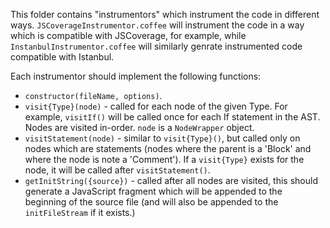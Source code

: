 This folder contains "instrumentors" which instrument the code in different ways.
`JSCoverageInstrumentor.coffee` will instrument the code in a way which is compatible with
JSCoverage, for example, while `InstanbulInstrumentor.coffee` will similarly genrate
instrumented code compatible with Istanbul.

Each instrumentor should implement the following functions:

* `constructor(fileName, options)`.
* `visit{Type}(node)` - called for each node of the given Type.  For example, `visitIf()`
  will be called once for each If statement in the AST.  Nodes are visited in-order.
  `node` is a `NodeWrapper` object.
* `visitStatement(node)` - similar to `visit{Type}()`, but called only on nodes which
  are statements (nodes where the parent is a 'Block' and where the node is note a 'Comment').
  If a `visit{Type}` exists for the node, it will be called after `visitStatement()`.
* `getInitString({source})` - called after all nodes are visited, this should generate a JavaScript
  fragment which will be appended to the beginning of the source file (and will also be appended to
  the `initFileStream` if it exists.)
